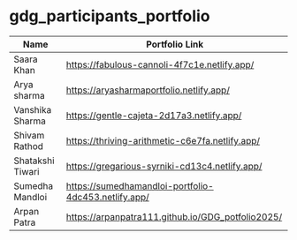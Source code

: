 # gdg_participants_portfolio

| Name          | Portfolio Link                |
|---------------|-------------------------------|
| Saara Khan    |https://fabulous-cannoli-4f7c1e.netlify.app/|
| Arya sharma   |https://aryasharmaportfolio.netlify.app/  |
|  Vanshika Sharma  | https://gentle-cajeta-2d17a3.netlify.app/  |
| Shivam Rathod  | https://thriving-arithmetic-c6e7fa.netlify.app/  |
| Shatakshi Tiwari  | https://gregarious-syrniki-cd13c4.netlify.app/ |
| Sumedha Mandloi | https://sumedhamandloi-portfolio-4dc453.netlify.app/ |
| Arpan Patra |https://arpanpatra111.github.io/GDG_potfolio2025/|

